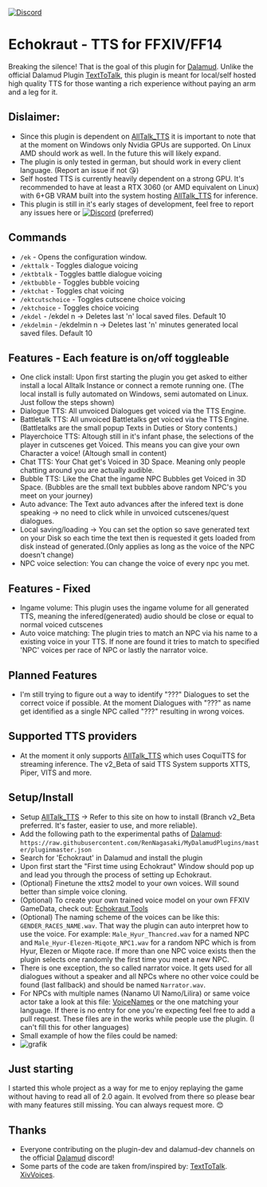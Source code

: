 [![Discord](https://img.shields.io/badge/Join-Discord-blue)](https://discord.gg/5gesjDfDBr)

# Echokraut - TTS for FFXIV/FF14
Breaking the silence! That is the goal of this plugin for [Dalamud](https://github.com/goatcorp/Dalamud). Unlike the official Dalamud Plugin [TextToTalk](https://github.com/karashiiro/TextToTalk), this plugin is meant for local/self hosted high quality TTS for those wanting a rich experience without paying an arm and a leg for it.

## Dislaimer: 
* Since this plugin is dependent on [AllTalk_TTS](https://github.com/erew123/alltalk_tts) it is important to note that at the moment on Windows only Nvidia GPUs are supported. On Linux AMD should work as well. In the future this will likely expand.
* The plugin is only tested in german, but should work in every client language. (Report an issue if not 😘)
* Self hosted TTS is currently heavily dependent on a strong GPU. It's recommended to have at least a RTX 3060 (or AMD equivalent on Linux) with 6+GB VRAM built into the system hosting [AllTalk_TTS](https://github.com/erew123/alltalk_tts) for inference.
* This plugin is still in it's early stages of development, feel free to report any issues here or [![Discord](https://img.shields.io/badge/Join-Discord-blue)](https://discord.gg/5gesjDfDBr) (preferred)

## Commands
* `/ek` - Opens the configuration window.
* `/ekttalk` - Toggles dialogue voicing
* `/ektbtalk` - Toggles battle dialogue voicing
* `/ektbubble` - Toggles bubble voicing
* `/ektchat` - Toggles chat voicing
* `/ektcutschoice` - Toggles cutscene choice voicing
* `/ektchoice` - Toggles choice voicing
* `/ekdel` - /ekdel n -> Deletes last 'n' local saved files. Default 10
* `/ekdelmin` - /ekdelmin n -> Deletes last 'n' minutes generated local saved files. Default 10

## Features - Each feature is on/off toggleable
* One click install: Upon first starting the plugin you get asked to either install a local Alltalk Instance or connect a remote running one. (The local install is fully automated on Windows, semi automated on Linux. Just follow the steps shown)
* Dialogue TTS: All unvoiced Dialogues get voiced via the TTS Engine.
* Battletalk TTS: All unvoiced Battletalks get voiced via the TTS Engine. (Battletalks are the small popup Texts in Duties or Story contents.)
* Playerchoice TTS: Altough still in it's infant phase, the selections of the player in cutscenes get Voiced. This means you can give your own Character a voice! (Altough small in content)
* Chat TTS: Your Chat get's Voiced in 3D Space. Meaning only people chatting around you are actually audible.
* Bubble TTS: Like the Chat the ingame NPC Bubbles get Voiced in 3D Space. (Bubbles are the small text bubbles above random NPC's you meet on your journey)
* Auto advance: The Text auto advances after the infered text is done speaking -> no need to click while in unvoiced cutscenes/quest dialogues.
* Local saving/loading -> You can set the option so save generated text on your Disk so each time the text then is requested it gets loaded from disk instead of generated.(Only applies as long as the voice of the NPC doesn't change)
* NPC voice selection: You can change the voice of every npc you met.

## Features - Fixed
* Ingame volume: This plugin uses the ingame volume for all generated TTS, meaning the infered(generated) audio should be close or equal to normal voiced cutscenes
* Auto voice matching: The plugin tries to match an NPC via his name to a existing voice in your TTS. If none are found it tries to match to specified 'NPC' voices per race of NPC or lastly the narrator voice. 

## Planned Features
* I'm still trying to figure out a way to identify "???" Dialogues to set the correct voice if possible. At the moment Dialogues with "???" as name get identified as a single NPC called "???" resulting in wrong voices.
  
## Supported TTS providers
* At the moment it only supports [AllTalk_TTS](https://github.com/erew123/alltalk_tts) which uses CoquiTTS for streaming inference.
  The v2_Beta of said TTS System supports XTTS, Piper, VITS and more.

## Setup/Install
* Setup [AllTalk_TTS](https://github.com/erew123/alltalk_tts) -> Refer to this site on how to install (Branch v2_Beta preferred. It's faster, easier to use, and more reliable).
* Add the following path to the experimental paths of [Dalamud](https://github.com/goatcorp/Dalamud): `https://raw.githubusercontent.com/RenNagasaki/MyDalamudPlugins/master/pluginmaster.json`
* Search for 'Echokraut' in Dalamud and install the plugin
* Upon first start the "First time using Echokraut" Window should pop up and lead you through the process of setting up Echokraut.
* (Optional) Finetune the xtts2 model to your own voices. Will sound better than simple voice cloning.
* (Optional) To create your own trained voice model on your own FFXIV GameData, check out: [Echokraut Tools](https://github.com/RenNagasaki/Echokraut-Tools)
* (Optional) The naming scheme of the voices can be like this: `GENDER_RACES_NAME.wav`. That way the plugin can auto interpret how to use the voice.
  For example: `Male_Hyur_Thancred.wav` for a named NPC
  and `Male_Hyur-Elezen-Miqote_NPC1.wav` for a random NPC which is from Hyur, Elezen or Miqote race. If more than one NPC voice exists then the plugin selects one randomly the first time you meet a new NPC.
* There is one exception, the so called narrator voice. It gets used for all dialogues without a speaker and all NPCs where no other voice could be found (last fallback) and should be named `Narrator.wav`.
* For NPCs with multiple names (Nanamo Ul Namo/Lilira) or same voice actor take a look at this file: [VoiceNames](https://github.com/RenNagasaki/Echokraut/blob/master/Echokraut/Resources/VoiceNamesDE.json) or the one matching your language. If there is no entry for one you're expecting feel free to add a pull request. These files are in the works while people use the plugin. (I can't fill this for other languages)
* Small example of how the files could be named:
* ![grafik](https://github.com/user-attachments/assets/7a879f5d-9753-423b-a6cc-850871f6eba9)

## Just starting
I started this whole project as a way for me to enjoy replaying the game without having to read all of 2.0 again. It evolved from there so please bear with many features still missing. You can always request more. 😊

## Thanks
* Everyone contributing on the plugin-dev and dalamud-dev channels on the official [Dalamud](https://github.com/goatcorp/Dalamud) discord!
* Some parts of the code are taken from/inspired by:
    [TextToTalk](https://github.com/karashiiro/TextToTalk).
    [XivVoices](https://github.com/arcsidian/XivVoices).

